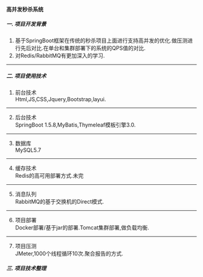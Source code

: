 #### 高并发秒杀系统
##### 一. 项目开发背景
1. 基于SpringBoot框架在传统的秒杀项目上面进行支持高并发的优化.做压测进行先后对比.在单台和集群部署下的系统的QPS值的对比. 
2. 对Redis/RabbitMQ有更加深入的学习.
 ---
##### 二. 项目使用技术
1. 前台技术<br/>
  Html,JS,CSS,Jquery,Bootstrap,layui.<br/>
  ---
2. 后台技术<br/>
  SpringBoot 1.5.8,MyBatis,Thymeleaf模板引擎3.0.
  ---
3. 数据库<br/>
   MySQL5.7
  ---
4. 缓存技术<br/>
   Redis的高可用部署方式.未完
  ---
5. 消息队列<br/>
   RabbitMQ的基于交换机的Direct模式.
  ---
6. 项目部署<br/>
   Docker部署/基于jar的部署.Tomcat集群部署,做负载均衡.
  ---
7. 项目压测<br/>
   JMeter,1000个线程循环10次.聚合报告的方式.
##### 三. 项目技术整理       
      
       
     
  
      
    
     